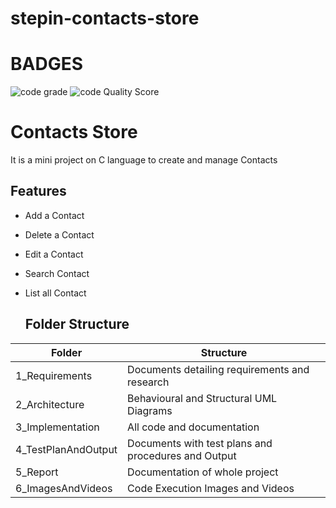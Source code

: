 # stepin-contacts-store
# BADGES
![code grade](https://www.code-inspector.com/project/27513/status/svg)
![code Quality Score](https://www.code-inspector.com/project/27513/score/svg)

# Contacts Store

It is a mini project on C language to create and manage Contacts

## Features

- Add a Contact
- Delete a Contact
- Edit a Contact
- Search Contact
- List all Contact

  ## Folder Structure

| Folder              | Structure                                           |
| ------------------- | --------------------------------------------------- |
| 1_Requirements      | Documents detailing requirements and research       |
| 2_Architecture      | Behavioural and Structural UML Diagrams             |
| 3_Implementation    | All code and documentation                          |
| 4_TestPlanAndOutput | Documents with test plans and procedures and Output |
| 5_Report            | Documentation of whole project                      |
| 6_ImagesAndVideos   | Code Execution Images and Videos                    |
